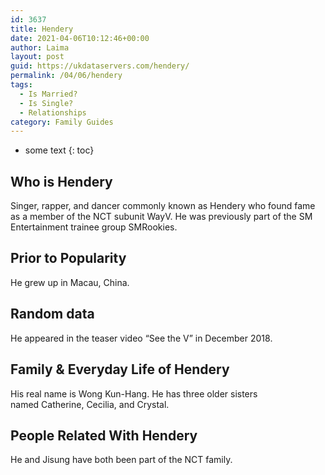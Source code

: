 ```yaml
---
id: 3637
title: Hendery
date: 2021-04-06T10:12:46+00:00
author: Laima
layout: post
guid: https://ukdataservers.com/hendery/
permalink: /04/06/hendery
tags:
  - Is Married?
  - Is Single?
  - Relationships
category: Family Guides
---
```


* some text
{: toc}


## Who is Hendery
                  
                  
                  
Singer, rapper, and dancer commonly known as Hendery who found fame as a member of the NCT subunit WayV. He was previously part of the SM Entertainment trainee group SMRookies. 
                  
              
            
              
            
                
                
                
## Prior to Popularity
                  
                  
                  
He grew up in Macau, China. 
                  
              
            
              
            
                
                
                
## Random data
                  
                  
                  
He appeared in the teaser video &#8220;See the V&#8221; in December 2018.
                  
              
            
              
            
                
                
                
## Family & Everyday Life of Hendery
                  
                  
                  
His real name is Wong Kun-Hang. He has three older sisters named Catherine, Cecilia, and Crystal.
                  
              
            
              
            
                
                
                
## People Related With Hendery
                  
                  
                  
He and Jisung have both been part of the NCT family. 
                  
              
            
              
            
                
              
            
              
              
            
            
              
            
          
          
          